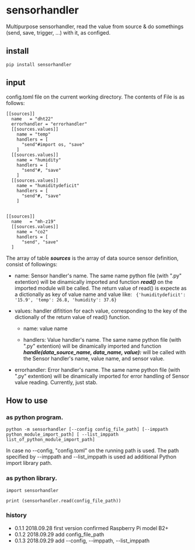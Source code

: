 # sensorhandler
Multipurpose sensorhandler, read the value from source & do somethings (send, save, trigger, ...) with it, as configed.

## install

```bash:
pip install sensorhandler
```

## input
config.toml file on the current working directory. The contents of File is as follows:

```
[[sources]]
  name   = "dht22"
  errorhandler = "errorhandler"
  [[sources.values]]
    name = "temp"
    handlers = [
      "send"#import os, "save"
    ]
  [[sources.values]]
    name = "humidity"
    handlers = [
      "send"#, "save"
    ]
  [[sources.values]]
    name = "humiditydeficit"
    handlers = [
      "send"#, "save"
    ]


[[sources]]
  name   = "mh-z19"
  [[sources.values]]
    name = "co2"
    handlers = [
      "send", "save"
  ]
```

The array of table ***sources*** is the array of data source sensor definition, consist of followings:

- name: Sensor handler's name. The same name python file (with ".py" extention) will be dinamically imported and function ***read()*** on the imported module will be called. The return value of read() is expecte as a dictionally as key of value name and value like:
``` {'humiditydeficit': '15.9', 'temp': 26.8, 'humidity': 37.6}```

- values: handler difitition for each value, corresponding to the key of the dictionally of the return value of read() function.
  - name: value name
  
  - handlers: Value handler's name. The same name python file (with ".py" extention) will be dinamically imported and function ***handle(data_source_name, data_name, value):*** will be called with the Sensor handler's name, value name, and sensor value.
  
- errorhandler: Error handler's name. The same name python file (with ".py" extention) will be dinamically imported for error handling of Sensor value reading. Currently, just stab.

## How to use 
### as python program.

```bash:
python -m sensorhandler [--config config_file_path] [--imppath python_module_import_path] [ --list_imppath list_of_python_module_import_path]
```
In case no --config, "config.toml" on the running path is used.
The path specified by --imppath and --list_imppath is used ad additional Python import library path.

### as python library.

```python:
import sensorhandler

print (sensorhandler.read(config_file_path))
```

### history
- 0.1.1  2018.09.28  first version confirmed Raspberry Pi model B2+
- 0.1.2  2018.09.29  add config_file_path
- 0.1.3  2018.09.29  add --config, --imppath, --list_imppath
